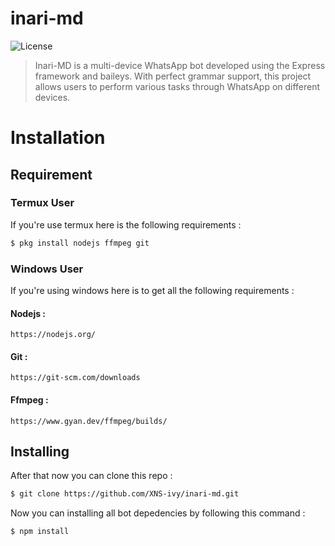 # inari-md

![License](https://img.shields.io/badge/license-MIT-blue.svg)

> Inari-MD is a multi-device WhatsApp bot developed using the Express framework and baileys. With perfect grammar support, this project allows users to perform various tasks through WhatsApp on different devices.

# Installation

## Requirement

### Termux User
If you're use termux here is the following requirements :
    
```bash
$ pkg install nodejs ffmpeg git
```
### Windows User
If you're using windows here is to get all the following requirements :

#### Nodejs :
    https://nodejs.org/

#### Git :
    https://git-scm.com/downloads

#### Ffmpeg :
    https://www.gyan.dev/ffmpeg/builds/

## Installing
    
After that now you can clone this repo :

```bash
$ git clone https://github.com/XNS-ivy/inari-md.git
```
Now you can installing all bot depedencies by following this command :

```bash
$ npm install
```